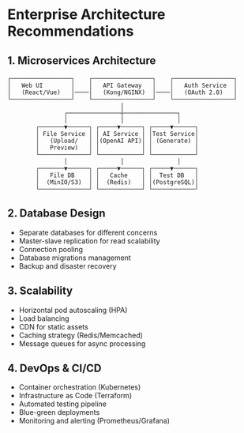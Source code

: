 # Enterprise Architecture Recommendations

## 1. Microservices Architecture
```
┌─────────────────┐    ┌─────────────────┐    ┌─────────────────┐
│   Web UI        │    │   API Gateway   │    │   Auth Service  │
│   (React/Vue)   │────│   (Kong/NGINX)  │────│   (OAuth 2.0)   │
└─────────────────┘    └─────────────────┘    └─────────────────┘
                                │
                ┌───────────────┼───────────────┐
                │               │               │
        ┌───────▼──────┐ ┌─────▼──────┐ ┌─────▼──────┐
        │ File Service │ │ AI Service │ │Test Service│
        │   (Upload/   │ │(OpenAI API)│ │ (Generate) │
        │   Preview)   │ │            │ │            │
        └──────────────┘ └────────────┘ └────────────┘
                │               │               │
        ┌───────▼──────┐ ┌─────▼──────┐ ┌─────▼──────┐
        │   File DB    │ │   Cache    │ │  Test DB   │
        │  (MinIO/S3)  │ │  (Redis)   │ │(PostgreSQL)│
        └──────────────┘ └────────────┘ └────────────┘
```

## 2. Database Design
- Separate databases for different concerns
- Master-slave replication for read scalability
- Connection pooling
- Database migrations management
- Backup and disaster recovery

## 3. Scalability
- Horizontal pod autoscaling (HPA)
- Load balancing
- CDN for static assets
- Caching strategy (Redis/Memcached)
- Message queues for async processing

## 4. DevOps & CI/CD
- Container orchestration (Kubernetes)
- Infrastructure as Code (Terraform)
- Automated testing pipeline
- Blue-green deployments
- Monitoring and alerting (Prometheus/Grafana)
